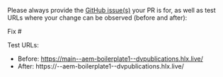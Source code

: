 Please always provide the [GitHub issue(s)](../issues) your PR is for, as well as test URLs where your change can be observed (before and after):

Fix #<gh-issue-id>

Test URLs:
- Before: https://main--aem-boilerplate1--dvpublications.hlx.live/
- After: https://<branch>--aem-boilerplate1--dvpublications.hlx.live/
